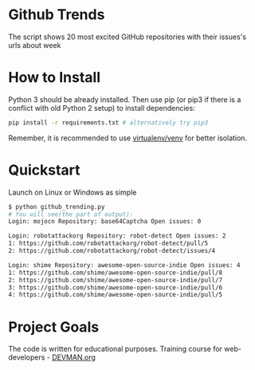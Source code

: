 # Github Trends

The script shows 20 most excited GitHub repositories with their issues's urls about week

# How to Install

Python 3 should be already installed. Then use pip (or pip3 if there is a conflict with old Python 2 setup) to install dependencies:
```bash
pip install -r requirements.txt # alternatively try pip3
```
Remember, it is recommended to use [virtualenv/venv](https://devman.org/encyclopedia/pip/pip_virtualenv/) for better isolation.

# Quickstart

Launch on Linux or Windows as simple
```bash
$ python github_trending.py
# You will see(the part of output):
Login: mojocn Repository: base64Captcha Open issues: 0

Login: robotattackorg Repository: robot-detect Open issues: 2
1: https://github.com/robotattackorg/robot-detect/pull/5
2: https://github.com/robotattackorg/robot-detect/issues/4

Login: shime Repository: awesome-open-source-indie Open issues: 4
1: https://github.com/shime/awesome-open-source-indie/pull/8
2: https://github.com/shime/awesome-open-source-indie/pull/7
3: https://github.com/shime/awesome-open-source-indie/pull/6
4: https://github.com/shime/awesome-open-source-indie/pull/5

```
# Project Goals

The code is written for educational purposes. Training course for web-developers - [DEVMAN.org](https://devman.org)
